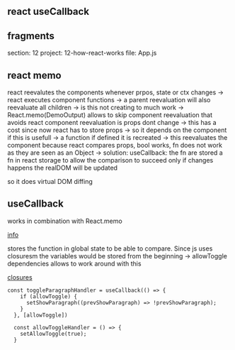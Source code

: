 ## react useCallback

## fragments

section: 12
project: 12-how-react-works
file: App.js

## react memo

react reevalutes the components whenever prpos, state or ctx changes
-> react executes component functions
-> a parent reevaluation will also reevaluate all children -> is this not creating to much work
  ->  React.memo(DemoOutput) allows to skip component reevaluation that avoids react component reevaluation is props dont change
  -> this has a cost since now react has to store props -> so it depends on the component if this is usefull
  -> a function if defined it is recreated -> this reevaluates the component
    because react compares props, bool works, fn does not work as they are seen as an Object
  -> solution: useCallback: the fn are stored a fn in react storage to allow the comparison to succeed
only if changes happens the realDOM will be updated

so it does virtual DOM diffing

## useCallback

works in combination with React.memo

[info](https://academind.com/tutorials/reference-vs-primitive-values)

stores the function in global state to be able to compare.
Since js uses closuresm the variables would be stored from the beginning -> allowToggle dependencies allows to work around with this

[closures](https://developer.mozilla.org/en-US/docs/Web/JavaScript/Closures)

```
const toggleParagraphHandler = useCallback(() => {
    if (allowToggle) {
      setShowParagraph((prevShowParagraph) => !prevShowParagraph);
    }
  }, [allowToggle])

  const allowToggleHandler = () => {
    setAllowToggle(true);
  }
```

